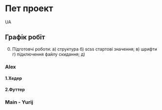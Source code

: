 # Пет проект
UA

## Графік робіт
0. Підготовчі роботи:
а) структура б) scss стартові значення; в) шрифти г) підключення файлу скидання; д)

### Alex
#### 1.Хедер
#### 2.Футтер
### Main - Yurij
